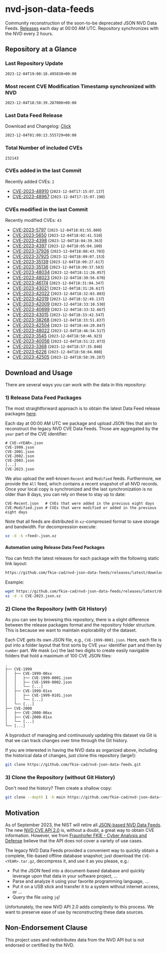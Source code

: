 # nvd-json-data-feeds

Community reconstruction of the soon-to-be deprecated JSON NVD Data Feeds. 
[Releases](https://github.com/fkie-cad/nvd-json-data-feeds/releases/latest) each day at 00:00 AM UTC.
Repository synchronizes with the NVD every 2 hours.

## Repository at a Glance

### Last Repository Update

```plain
2023-12-04T19:00:18.495838+00:00
```

### Most recent CVE Modification Timestamp synchronized with NVD

```plain
2023-12-04T18:58:39.287000+00:00
```

### Last Data Feed Release

Download and Changelog: [Click](https://github.com/fkie-cad/nvd-json-data-feeds/releases/latest)

```plain
2023-12-04T01:00:13.555729+00:00
```

### Total Number of included CVEs

```plain
232143
```

### CVEs added in the last Commit

Recently added CVEs: `2`

* [CVE-2023-48910](CVE-2023/CVE-2023-489xx/CVE-2023-48910.json) (`2023-12-04T17:15:07.137`)
* [CVE-2023-48967](CVE-2023/CVE-2023-489xx/CVE-2023-48967.json) (`2023-12-04T17:15:07.190`)


### CVEs modified in the last Commit

Recently modified CVEs: `43`

* [CVE-2023-5797](CVE-2023/CVE-2023-57xx/CVE-2023-5797.json) (`2023-12-04T18:01:55.800`)
* [CVE-2023-5650](CVE-2023/CVE-2023-56xx/CVE-2023-5650.json) (`2023-12-04T18:02:41.510`)
* [CVE-2023-4398](CVE-2023/CVE-2023-43xx/CVE-2023-4398.json) (`2023-12-04T18:04:39.363`)
* [CVE-2023-4397](CVE-2023/CVE-2023-43xx/CVE-2023-4397.json) (`2023-12-04T18:05:04.100`)
* [CVE-2023-37926](CVE-2023/CVE-2023-379xx/CVE-2023-37926.json) (`2023-12-04T18:08:43.703`)
* [CVE-2023-37925](CVE-2023/CVE-2023-379xx/CVE-2023-37925.json) (`2023-12-04T18:09:07.153`)
* [CVE-2023-35139](CVE-2023/CVE-2023-351xx/CVE-2023-35139.json) (`2023-12-04T18:09:27.617`)
* [CVE-2023-35136](CVE-2023/CVE-2023-351xx/CVE-2023-35136.json) (`2023-12-04T18:09:37.583`)
* [CVE-2023-48034](CVE-2023/CVE-2023-480xx/CVE-2023-48034.json) (`2023-12-04T18:11:26.057`)
* [CVE-2023-48023](CVE-2023/CVE-2023-480xx/CVE-2023-48023.json) (`2023-12-04T18:30:56.670`)
* [CVE-2023-46174](CVE-2023/CVE-2023-461xx/CVE-2023-46174.json) (`2023-12-04T18:31:04.347`)
* [CVE-2023-43021](CVE-2023/CVE-2023-430xx/CVE-2023-43021.json) (`2023-12-04T18:31:26.617`)
* [CVE-2023-42022](CVE-2023/CVE-2023-420xx/CVE-2023-42022.json) (`2023-12-04T18:32:03.803`)
* [CVE-2023-42019](CVE-2023/CVE-2023-420xx/CVE-2023-42019.json) (`2023-12-04T18:32:49.137`)
* [CVE-2023-42009](CVE-2023/CVE-2023-420xx/CVE-2023-42009.json) (`2023-12-04T18:33:10.530`)
* [CVE-2023-40699](CVE-2023/CVE-2023-406xx/CVE-2023-40699.json) (`2023-12-04T18:33:32.667`)
* [CVE-2023-43015](CVE-2023/CVE-2023-430xx/CVE-2023-43015.json) (`2023-12-04T18:33:42.547`)
* [CVE-2023-38268](CVE-2023/CVE-2023-382xx/CVE-2023-38268.json) (`2023-12-04T18:33:51.837`)
* [CVE-2023-42504](CVE-2023/CVE-2023-425xx/CVE-2023-42504.json) (`2023-12-04T18:44:20.847`)
* [CVE-2023-48022](CVE-2023/CVE-2023-480xx/CVE-2023-48022.json) (`2023-12-04T18:46:54.517`)
* [CVE-2023-3545](CVE-2023/CVE-2023-35xx/CVE-2023-3545.json) (`2023-12-04T18:50:46.923`)
* [CVE-2023-40056](CVE-2023/CVE-2023-400xx/CVE-2023-40056.json) (`2023-12-04T18:51:22.073`)
* [CVE-2023-3368](CVE-2023/CVE-2023-33xx/CVE-2023-3368.json) (`2023-12-04T18:57:35.040`)
* [CVE-2023-6226](CVE-2023/CVE-2023-62xx/CVE-2023-6226.json) (`2023-12-04T18:58:04.080`)
* [CVE-2023-42505](CVE-2023/CVE-2023-425xx/CVE-2023-42505.json) (`2023-12-04T18:58:39.287`)


## Download and Usage

There are several ways you can work with the data in this repository:

### 1) Release Data Feed Packages

The most straightforward approach is to obtain the latest Data Feed release packages [here](https://github.com/fkie-cad/nvd-json-data-feeds/releases/latest).

Each day at 00:00 AM UTC we package and upload JSON files that aim to reconstruct the legacy NVD CVE Data Feeds.
Those are aggregated by the `year` part of the CVE identifier:

```
# CVE-<YEAR>.json
CVE-1999.json
CVE-2001.json
CVE-2002.json
CVE-2003.json
[...]
CVE-2023.json
```

We also upload the well-known `Recent` and `Modified` feeds.
Furthermore, we provide the `All` feed, which contains a recent snapshot of all NVD records.
Once your local copy is synchronized and the last synchronization is no older than 8 days, you can rely on these to stay up to date:

```plain
CVE-Recent.json   # CVEs that were added in the previous eight days
CVE-Modified.json # CVEs that were modified or added in the previous eight days
```

Note that all feeds are distributed in `xz`-compressed format to save storage and bandwidth.
For decompression execute:

```sh
xz -d -k <feed>.json.xz
```


#### Automation using Release Data Feed Packages

You can fetch the latest releases for each package with the following static link layout:

```sh
https://github.com/fkie-cad/nvd-json-data-feeds/releases/latest/download/CVE-<YEAR>.json.xz
```

Example:

```sh
wget https://github.com/fkie-cad/nvd-json-data-feeds/releases/latest/download/CVE-2023.json.xz
xz -d -k CVE-2023.json.xz
```

### 2) Clone the Repository (with Git History)

As you can see by browsing this repository, there is a slight difference between the release packages format and the repository folder structure.
This is because we want to maintain explorability of the dataset.

Each CVE gets its own JSON file, e.g., `CVE-1999-0001.json`.
Here, each file is put into a folder layout that first sorts by CVE `year` identifier part and then by `number` part.
We mask (`xx`) the last two digits to create easily navigable folders that hold a maximum of 100 CVE JSON files:

```plain
.
├── CVE-1999
│   ├── CVE-1999-00xx
│   │   ├── CVE-1999-0001.json
│   │   ├── CVE-1999-0002.json
│   │   └── [...]
│   ├── CVE-1999-01xx
│   │   ├── CVE-1999-0101.json
│   │   └── [...]
│   └── [...]
├── CVE-2000
│   ├── CVE-2000-00xx
│   ├── CVE-2000-01xx
│   └── [...]
└── [...]
```

A byproduct of managing and continuously updating this dataset via Git is that we can track changes over time through the Git history.

If you are interested in having the NVD data as organized above, including the historical data of changes, just clone this repository (large!):

```sh
git clone https://github.com/fkie-cad/nvd-json-data-feeds.git
```

### 3) Clone the Repository (without Git History)

Don't need the history? Then create a shallow copy:

```sh
git clone --depth 1 -b main https://github.com/fkie-cad/nvd-json-data-feeds.git
```

## Motivation

As of September 2023, the NIST will retire all [JSON-based NVD Data Feeds](https://nvd.nist.gov/vuln/data-feeds#divRetirementBanner-1).
The new [NVD CVE API 2.0](https://nvd.nist.gov/developers/vulnerabilities) is, without a doubt, a great way to obtain CVE information.
However, we from [Fraunhofer FKIE - Cyber Analysis and Defense](https://www.fkie.fraunhofer.de/en/departments/cad.html) believe that the API does not cover a variety of use cases.

The legacy NVD Data Feeds provided a convenient way to quickly obtain a complete, file-based offline database snapshot; just download the `CVE-<YEAR>.tar.gz`, decompress it, and use it as you please, e.g.:

* Put the JSON feed into a document-based database and quickly leverage upon that data in your software project, ...
* Parse and analyze it using your favorite programming language, ...
* Put it on a USB stick and transfer it to a system without internet access, or ...
* Query the file using `jq`!

Unfortunately, the new NVD API 2.0 adds complexity to this process.
We want to preserve ease of use by reconstructing these data sources.

## Non-Endorsement Clause

This project uses and redistributes data from the NVD API but is not endorsed or certified by the NVD.